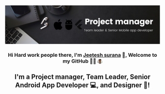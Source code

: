 <p align="center">
  <a href="http://bitly.com/jeeteshportfolio" target="_blank" rel="noreferrer"></a>
  <img src="https://raw.githubusercontent.com/jeeteshsurana/jeeteshsurana/main/images/mobile_app_developer.png" alt="my banner"></a>
</p>



<h3 align="center">
  Hi Hard work people there, I'm <a href="http://bitly.com/jeeteshportfolio" target="_blank" rel="noreferrer">Jeetesh surana</a> 👋, Welcome to my GitHub 👨‍💻 <img align="center" src="https://raw.githubusercontent.com/jeeteshsurana/MyPublicData/main/profile/rounded_corner.png" alt="my profile" height="16" width="16"> 
</h3>
<h2 align="center">
I'm a Project manager, Team Leader, Senior Android App Developer 💻, and Designer 🎨!
</h2> 


<!--
**suranajeetesh/suranajeetesh** is a ✨ _special_ ✨ repository because its `README.md` (this file) appears on your GitHub profile.

Here are some ideas to get you started:

- 🔭 I’m currently working on ...
- 🌱 I’m currently learning ...
- 👯 I’m looking to collaborate on ...
- 🤔 I’m looking for help with ...
- 💬 Ask me about ...
- 📫 How to reach me: ...
- 😄 Pronouns: ...
- ⚡ Fun fact: ...
-->
